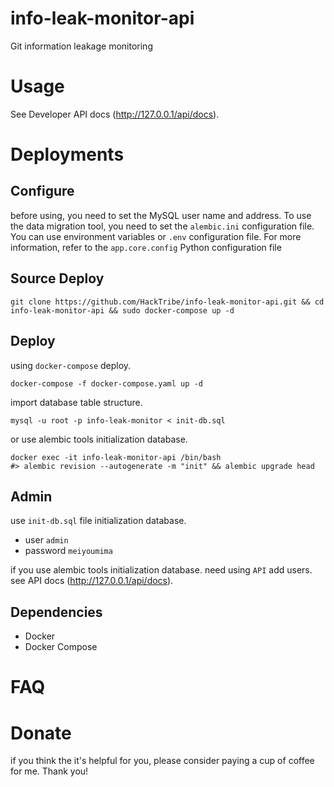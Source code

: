 # info-leak-monitor-api
Git information leakage monitoring

# Usage
See Developer API docs (http://127.0.0.1/api/docs).

# Deployments
## Configure
before using, you need to set the MySQL user name and address. To use the data migration tool, you need to set the `alembic.ini` configuration file.
You can use environment variables or `.env` configuration file. For more information, refer to the `app.core.config` Python configuration file

## Source Deploy
```shell
git clone https://github.com/HackTribe/info-leak-monitor-api.git && cd info-leak-monitor-api && sudo docker-compose up -d
```

## Deploy
using `docker-compose` deploy.
```
docker-compose -f docker-compose.yaml up -d
```
import database table structure.
```
mysql -u root -p info-leak-monitor < init-db.sql
```
or use alembic tools initialization database.
```
docker exec -it info-leak-monitor-api /bin/bash
#> alembic revision --autogenerate -m "init" && alembic upgrade head
```

## Admin
use `init-db.sql` file initialization database.
- user `admin`
- password `meiyoumima`

if you use alembic tools initialization database. need using `API` add users. see API docs (http://127.0.0.1/api/docs).

## Dependencies
- Docker
- Docker Compose

# FAQ

# Donate
if you think the it's helpful for you, please consider paying a cup of coffee for me. Thank you!
